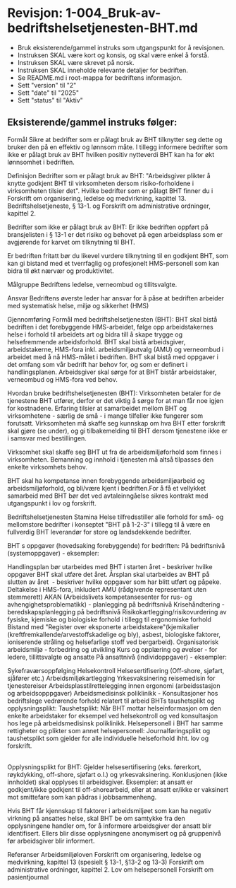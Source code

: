 # Revisjon: 1-004_Bruk-av-bedriftshelsetjenesten-BHT.md

- Bruk eksisterende/gammel instruks som utgangspunkt for å revisjonen.
- Instruksen SKAL være kort og konsis, og skal være enkel å forstå.
- Instruksen SKAL være skrevet på norsk.
- Instruksen SKAL inneholde relevante detaljer for bedriften.
- Se README.md i root-mappa for bedriftens informasjon.
- Sett "version" til "2"
- Sett "date" til "2025"
- Sett "status" til "Aktiv"

## Eksisterende/gammel instruks følger:

Formål
Sikre at bedrifter som er pålagt bruk av BHT tilknytter seg dette og bruker den på en effektiv og lønnsom måte. I tillegg informere bedrifter som ikke er pålagt bruk av BHT hvilken positiv nytteverdi BHT kan ha for økt lønnsomhet i bedriften.


Definisjon
Bedrifter som er pålagt bruk av BHT:
"Arbeidsgiver plikter å knytte godkjent BHT til virksomheten dersom risiko-forholdene i virksomheten tilsier det". Hvilke bedrifter som er pålagt BHT finner du i Forskrift om organisering, ledelse og medvirkning, kapittel 13. Bedriftshelsetjeneste, § 13-1. og Forskrift om administrative ordninger, kapittel 2.

Bedrifter som ikke er pålagt bruk av BHT:
Er ikke bedriften oppført på bransjelisten i § 13-1 er det risiko og behovet på egen arbeidsplass som er avgjørende for karvet om tilknytning til BHT. 

Er bedriften fritatt bør du likevel vurdere tilknytning til en godkjent BHT, som kan gi bistand med et tverrfaglig og profesjonelt HMS-personell som kan bidra til økt nærvær og produktivitet.



Målgruppe
Bedriftens ledelse, verneombud og tillitsvalgte.


Ansvar
Bedriftens øverste leder har ansvar for å påse at bedriften arbeider med systematisk helse, miljø og sikkerhet (HMS)


Gjennomføring
Formål med bedriftshelsetjenesten (BHT):
BHT skal bistå bedriften i det forebyggende HMS-arbeidet, følge opp arbeidstakernes helse i forhold til arbeidets art og bidra till å skape trygge og helsefremmende arbeidsforhold. BHT skal bistå arbeidsgiver, arbeidstakerne, HMS-fora inkl. arbeidsmiljøutvalg (AMU) og verneombud i arbeidet med å nå HMS-målet i bedriften. BHT skal bistå med oppgaver i det omfang som vår bedrift har behov for, og som er definert i handlingsplanen. Arbeidsgiver skal sørge for at BHT bistår arbeidstaker, verneombud og HMS-fora ved behov.

Hvordan bruke bedriftshelsetjenesten (BHT):
Virksomheten betaler for de tjenestene BHT utfører, derfor er det viktig å sørge for at man får noe igjen for kostnadene. Erfaring tilsier at samarbeidet mellom BHT og virksomhetene - særlig de små - i mange tilfeller ikke fungerer som forutsatt. Virksomheten må skaffe seg kunnskap om hva BHT etter forskrift skal gjøre (se under), og gi tilbakemelding til BHT dersom tjenestene ikke er i samsvar med bestillingen.

Virksomhet skal skaffe seg BHT ut fra de arbeidsmiljøforhold som finnes i virksomheten. Bemanning og innhold i tjenesten må altså tilpasses den enkelte virksomhets behov.

BHT skal ha kompetanse innen forebyggende arbeidsmiljøarbeid og arbeidsmiljøforhold, og bli/være kjent i bedriften.For å få et vellykket samarbeid med BHT bør det ved avtaleinngåelse sikres kontrakt med utgangspunkt i lov og forskrift.

Bedriftshelsetjenesten Stamina Helse tilfredsstiller alle forhold for små- og mellomstore bedrifter i konseptet "BHT på 1-2-3" i tillegg til å være en fullverdig BHT leverandør for store og landsdekkende bedrifter.

BHT s oppgaver (hovedsaking forebyggende) for bedriften:
På bedriftsnivå (systemoppgaver) - eksempler:

Handlingsplan bør utarbeides med BHT i starten året - beskriver hvilke oppgaver BHT skal utføre det året.
Årsplan skal utarbeides av BHT på slutten av året  - beskriver hvilke oppgaver som har blitt utført og påpeke.  
Deltakelse i HMS-fora, inkludert AMU (rådgivende representant uten stemmerett)
AKAN (Arbeidslivets kompetansesenter for rus- og avhengighetsproblematikk) - planlegging på bedriftsnivå
Krisehåndtering - beredskapsplanlegging på bedriftsnivå
Risikokartlegging/risikovurdering av fysiske, kjemiske og biologiske forhold i tillegg til ergonomiske forhold
Bistand med "Register over eksponerte arbeidstakere"(kjemikalier (kreftfremkallende/arvestoffskadelige og bly), asbest, biologiske faktorer, ioniserende stråling og helsefarlige stoff ved bergarbeid).
Organisatorisk arbeidsmiljø - forbedring og utvikling
Kurs og opplæring og øvelser - for ledere, tillittsvalgte og ansatte
På ansattnivå (individoppgaver) - eksempler:

Sykefraværsoppfølging
Helsekontroll
Helsesertifisering (Off-shore, sjøfart, sjåfører etc.)
Arbeidsmiljøkartlegging
Yrkesvaksinering reisemedisin for tjenestereiser
Arbeidsplasstilrettelegging innen ergonomi (arbeidsstasjon og arbeidsopppgaver)
Arbeidsmedisinsk poliklinikk - Konsultasjoner hos bedriftslege vedrørende forhold relatert til arbeid
BHTs taushetsplikt og opplysningsplikt:
Taushetsplikt:
Når BHT mottar helseinformasjon om den enkelte arbeidstaker for eksempel ved helsekontroll og ved konsultasjon hos lege på arbeidsmedisinsk poliklinikk. Helsepersonell i BHT har samme rettigheter og plikter som annet helsepersonell: Journalføringsplikt og taushetsplikt som gjelder for alle individuelle helseforhold ihht. lov og forskrift.                                                                                                                        

Opplysningsplikt for BHT:
Gjelder helsesertifisering (eks. førerkort, røykdykking, off-shore, sjøfart o.l.) og yrkesvaksinering. Konklusjonen (ikke innholdet) skal opplyses til arbeidsgiver. Eksempler: at ansatt er godkjent/ikke godkjent til off-shorearbeid, eller at ansatt er/ikke er vaksinert mot smittefare som kan pådras i jobbsammenheng. 

Hvis BHT får kjennskap til faktorer i arbeidsmiljøet som kan ha negativ virkning på ansattes helse, skal BHT be om samtykke fra den opplysningene handler om, for å informere arbeidsgiver der ansatt blir identifisert. Ellers blir disse opplysningene anonymisert og på gruppenivå før arbeidsgiver blir informert.

Referanser
Arbeidsmiljøloven
Forskrift om organisering, ledelse og medvirkning, kapittel 13 (spesielt § 13-1, §13-2 og 13-3)
Forskrift om administrative ordninger, kapittel 2.
Lov om helsepersonell
Forskrift om pasientjournal